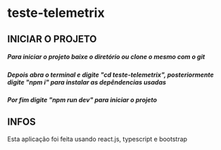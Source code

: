 # teste-telemetrix
## INICIAR O PROJETO
##### Para iniciar o projeto baixe o diretório ou clone o mesmo com o git
##### Depois abra o terminal e digite "cd teste-telemetrix", posteriormente digite "npm i" para instalar as depêndencias usadas
##### Por fim digite "npm run dev" para iniciar o projeto

## INFOS
Esta aplicação foi feita usando react.js, typescript e bootstrap
